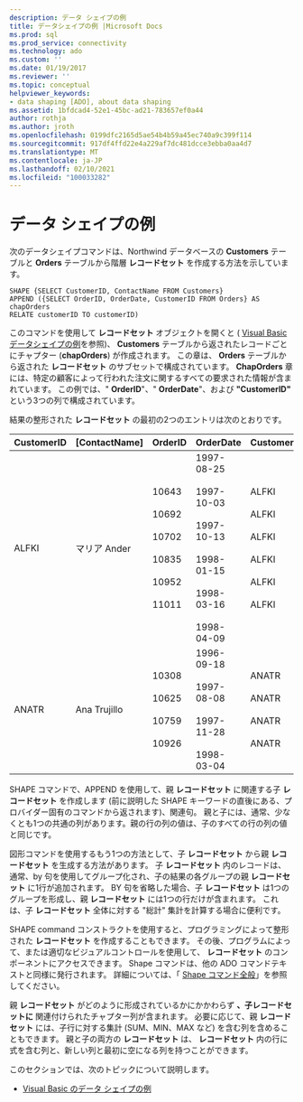 ```yaml
---
description: データ シェイプの例
title: データシェイプの例 |Microsoft Docs
ms.prod: sql
ms.prod_service: connectivity
ms.technology: ado
ms.custom: ''
ms.date: 01/19/2017
ms.reviewer: ''
ms.topic: conceptual
helpviewer_keywords:
- data shaping [ADO], about data shaping
ms.assetid: 1bfdcad4-52e1-45bc-ad21-783657ef0a44
author: rothja
ms.author: jroth
ms.openlocfilehash: 0199dfc2165d5ae54b4b59a45ec740a9c399f114
ms.sourcegitcommit: 917df4ffd22e4a229af7dc481dcce3ebba0aa4d7
ms.translationtype: MT
ms.contentlocale: ja-JP
ms.lasthandoff: 02/10/2021
ms.locfileid: "100033282"
---
```

# <a name="data-shaping-example"></a>データ シェイプの例
次のデータシェイプコマンドは、Northwind データベースの **Customers** テーブルと **Orders** テーブルから階層 **レコードセット** を作成する方法を示しています。  
  
```  
SHAPE {SELECT CustomerID, ContactName FROM Customers}   
APPEND ({SELECT OrderID, OrderDate, CustomerID FROM Orders} AS chapOrders   
RELATE customerID TO customerID)   
```  
  
 このコマンドを使用して **レコードセット** オブジェクトを開くと ( [Visual Basic データシェイプの例](./visual-basic-example-of-data-shaping.md)を参照)、 **Customers** テーブルから返されたレコードごとにチャプター (**chapOrders**) が作成されます。 この章は、 **Orders** テーブルから返された **レコードセット** のサブセットで構成されています。 **ChapOrders** 章には、特定の顧客によって行われた注文に関するすべての要求された情報が含まれています。 この例では、" **OrderID**"、" **OrderDate**"、および **"CustomerID"** という3つの列で構成されています。  
  
 結果の整形された **レコードセット** の最初の2つのエントリは次のとおりです。  
  
|CustomerID|[ContactName]|OrderID|OrderDate|CustomerID|  
|----------------|-----------------|-------------|---------------|----------------|  
|ALFKI|マリア Ander|10643<br /><br /> 10692<br /><br /> 10702<br /><br /> 10835<br /><br /> 10952<br /><br /> 11011|1997-08-25<br /><br /> 1997-10-03<br /><br /> 1997-10-13<br /><br /> 1998-01-15<br /><br /> 1998-03-16<br /><br /> 1998-04-09|ALFKI<br /><br /> ALFKI<br /><br /> ALFKI<br /><br /> ALFKI<br /><br /> ALFKI<br /><br /> ALFKI|  
|ANATR|Ana Trujillo|10308<br /><br /> 10625<br /><br /> 10759<br /><br /> 10926|1996-09-18<br /><br /> 1997-08-08<br /><br /> 1997-11-28<br /><br /> 1998-03-04|ANATR<br /><br /> ANATR<br /><br /> ANATR<br /><br /> ANATR|  
  
 SHAPE コマンドで、APPEND を使用して、親 **レコードセット** に関連する子 **レコードセット** を作成します (前に説明した SHAPE キーワードの直後にある、プロバイダー固有のコマンドから返されます)、関連句。 親と子には、通常、少なくとも1つの共通の列があります。親の行の列の値は、子のすべての行の列の値と同じです。  
  
 図形コマンドを使用するもう1つの方法として、子 **レコードセット** から親 **レコードセット** を生成する方法があります。 子 **レコードセット** 内のレコードは、通常、by 句を使用してグループ化され、子の結果の各グループの親 **レコードセット** に1行が追加されます。 BY 句を省略した場合、子 **レコードセット** は1つのグループを形成し、親 **レコードセット** には1つの行だけが含まれます。 これは、子 **レコードセット** 全体に対する "総計" 集計を計算する場合に便利です。  
  
 SHAPE command コンストラクトを使用すると、プログラミングによって整形された **レコードセット** を作成することもできます。 その後、プログラムによって、または適切なビジュアルコントロールを使用して、 **レコードセット** のコンポーネントにアクセスできます。 Shape コマンドは、他の ADO コマンドテキストと同様に発行されます。 詳細については、「 [Shape コマンド全般](./shape-commands-in-general.md)」を参照してください。  
  
 親 **レコードセット** がどのように形成されているかにかかわらず **、子レコードセットに** 関連付けられたチャプター列が含まれます。 必要に応じて、親 **レコードセット** には、子行に対する集計 (SUM、MIN、MAX など) を含む列を含めることもできます。 親と子の両方の **レコードセット** は、 **レコードセット** 内の行に式を含む列と、新しい列と最初に空になる列を持つことができます。  
  
 このセクションでは、次のトピックについて説明します。  
  
-   [Visual Basic のデータ シェイプの例](./visual-basic-example-of-data-shaping.md)